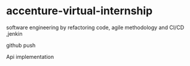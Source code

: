 # accenture-virtual-internship

software engineering by refactoring code, agile methodology and  CI/CD ,jenkin

github push 

Api implementation


